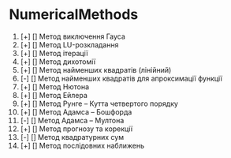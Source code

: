 # NumericalMethods

1. [+] [] Метод виключення Гауса
2. [+] [] Метод LU-розкладання
3. [+] [] Метод ітерації
4. [+] [] Метод дихотомії
5. [+] [] Метод найменших квадратів (лінійний)
6. [-] [] Метод найменших квадратів для апроксимації функції
7. [+] [] Метод Нютона
8. [+] [] Метод Ейлера
9. [+] [] Метод Рунге – Кутта четвертого порядку
10. [+] [] Метод Адамса – Бошфорда
11. [-] [] Метод Адамса – Мултона
12. [+] [] Метод прогнозу та корекції
13. [-] [] Метод квадратурних сум
14. [+] [] Метод послідовних наближень
